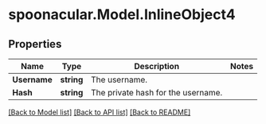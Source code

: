 # spoonacular.Model.InlineObject4
## Properties

Name | Type | Description | Notes
------------ | ------------- | ------------- | -------------
**Username** | **string** | The username. | 
**Hash** | **string** | The private hash for the username. | 

[[Back to Model list]](../README.md#documentation-for-models) [[Back to API list]](../README.md#documentation-for-api-endpoints) [[Back to README]](../README.md)

